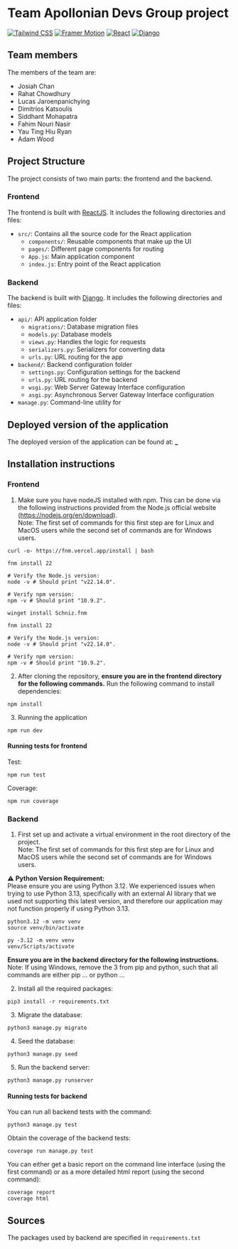 # Team Apollonian Devs Group project

[![Tailwind CSS](https://img.shields.io/badge/tailwindcss-%2338B2AC.svg?style=for-the-badge&logo=tailwind-css&logoColor=white)](https://tailwindcss.com/) [![Framer Motion](https://img.shields.io/badge/framer--motion-%23fff?style=for-the-badge&logo=framer&logoColor=black)](https://www.framer.com/motion/) [![React](https://img.shields.io/badge/react-%2320232a.svg?style=for-the-badge&logo=react&logoColor=%2361DAFB)](https://reactjs.org/) [![Django](https://img.shields.io/badge/django-%23092E20.svg?style=for-the-badge&logo=django&logoColor=white)](https://www.djangoproject.com/)

## Team members

The members of the team are:

- Josiah Chan
- Rahat Chowdhury
- Lucas Jaroenpanichying
- Dimitrios Katsoulis
- Siddhant Mohapatra
- Fahim Nouri Nasir
- Yau Ting Hiu Ryan
- Adam Wood

## Project Structure

The project consists of two main parts: the frontend and the backend.

### Frontend

The frontend is built with [ReactJS](https://reactjs.org/). It includes the following directories and files:

- `src/`: Contains all the source code for the React application
  - `components/`: Reusable components that make up the UI
  - `pages/`: Different page components for routing
  - `App.js`: Main application component
  - `index.js`: Entry point of the React application

### Backend

The backend is built with [Django](https://www.djangoproject.com/). It includes the following directories and files:

- `api/`: API application folder
  - `migrations/`: Database migration files
  - `models.py`: Database models
  - `views.py`: Handles the logic for requests
  - `serializers.py`: Serializers for converting data
  - `urls.py`: URL routing for the app
- `backend/`: Backend configuration folder
  - `settings.py`: Configuration settings for the backend
  - `urls.py`: URL routing for the backend
  - `wsgi.py`: Web Server Gateway Interface configuration
  - `asgi.py`: Asynchronous Server Gateway Interface configuration
- `manage.py`: Command-line utility for

## Deployed version of the application

The deployed version of the application can be found at: **\_**

## Installation instructions

### Frontend

1. Make sure you have nodeJS installed with npm. This can be done via the following instructions provided from the Node.js official website (https://nodejs.org/en/download).  
   Note: The first set of commands for this first step are for Linux and MacOS users while the second set of commands are for Windows users.
```
curl -o- https://fnm.vercel.app/install | bash

fnm install 22

# Verify the Node.js version:
node -v # Should print "v22.14.0".

# Verify npm version:
npm -v # Should print "10.9.2".
```
```
winget install Schniz.fnm

fnm install 22

# Verify the Node.js version:
node -v # Should print "v22.14.0".

# Verify npm version:
npm -v # Should print "10.9.2".
```
2. After cloning the repository, **ensure you are in the frontend directory for the following commands.** Run the following command to install dependencies:
```
npm install
```
3. Running the application
```
npm run dev
```
#### Running tests for frontend
Test:
```
npm run test
```
Coverage:
```
npm run coverage
```
### Backend 

1. First set up and activate a virtual environment in the root directory of the project.  
   Note: The first set of commands for this first step are for Linux and MacOS users while the second set of commands are for Windows users.

⚠️ **Python Version Requirement:**  
Please ensure you are using Python 3.12. We experienced issues when trying to use Python 3.13, specifically with an external AI library that we used not supporting this latest version, and therefore our application may not function properly if using Python 3.13. 
```
python3.12 -m venv venv
source venv/bin/activate
```
```
py -3.12 -m venv venv
venv/Scripts/activate
```
**Ensure you are in the backend directory for the following instructions.**  
Note: If using Windows, remove the 3 from pip and python, such that all commands are either pip ... or python ...  

2. Install all the required packages:
```
pip3 install -r requirements.txt
```
3. Migrate the database:
```
python3 manage.py migrate
```
4. Seed the database: 
```
python3 manage.py seed
```
5. Run the backend server:
```
python3 manage.py runserver
```

#### Running tests for backend
You can run all backend tests with the command:
```
python3 manage.py test
```
Obtain the coverage of the backend tests:
```
coverage run manage.py test
```
You can either get a basic report on the command line interface (using the first command) or as a more detailed html report (using the second command):
```
coverage report
coverage html
```


## Sources

The packages used by backend are specified in `requirements.txt`
